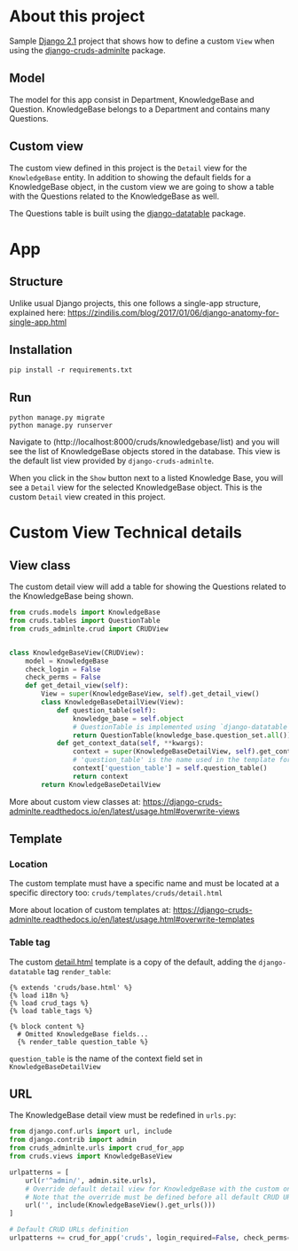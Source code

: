 About this project
==================
Sample [Django 2.1]( https://docs.djangoproject.com/en/2.1/) project that shows how to define a custom `View` when using the [django-cruds-adminlte](https://django-cruds-adminlte.readthedocs.io) package.


Model
-----
The model for this app consist in Department, KnowledgeBase and Question. KnowledgeBase belongs to a Department and contains many Questions.


Custom view
-----------
The custom view defined in this project is the `Detail` view for the `KnowledgeBase` entity. In addition to showing the default fields for a KnowledgeBase object, in the custom view we are going to show a table with the Questions related to the KnowledgeBase as well.

The Questions table is built using the [django-datatable](https://pypi.org/project/django-datatable/) package.

App
===

Structure
---------
Unlike usual Django projects, this one follows a single-app structure, explained here: https://zindilis.com/blog/2017/01/06/django-anatomy-for-single-app.html


Installation
------------
```
pip install -r requirements.txt
```

Run
---
```
python manage.py migrate
python manage.py runserver
```

Navigate to (http://localhost:8000/cruds/knowledgebase/list) and you will see the list of KnowledgeBase objects stored in the database. This view is the default list view provided by `django-cruds-adminlte`.

When you click in the `Show` button next to a listed Knowledge Base, you will see a `Detail` view for the selected KnowledgeBase object. This is the custom `Detail` view created in this project.


Custom View Technical details
=============================

View class
----------
The custom detail view will add a table for showing the Questions related to the KnowledgeBase being shown.

```python
from cruds.models import KnowledgeBase
from cruds.tables import QuestionTable
from cruds_adminlte.crud import CRUDView


class KnowledgeBaseView(CRUDView):
    model = KnowledgeBase
    check_login = False
    check_perms = False
    def get_detail_view(self):
        View = super(KnowledgeBaseView, self).get_detail_view()
        class KnowledgeBaseDetailView(View):
            def question_table(self):
                knowledge_base = self.object
                # QuestionTable is implemented using `django-datatable`
                return QuestionTable(knowledge_base.question_set.all())
            def get_context_data(self, **kwargs):
                context = super(KnowledgeBaseDetailView, self).get_context_data()
                # 'question_table' is the name used in the template for including the Questions table
                context['question_table'] = self.question_table()
                return context
        return KnowledgeBaseDetailView
```

More about custom view classes at: https://django-cruds-adminlte.readthedocs.io/en/latest/usage.html#overwrite-views

Template
--------

### Location
The custom template must have a specific name and must be located at a specific directory too: `cruds/templates/cruds/detail.html`

More about location of custom templates at: https://django-cruds-adminlte.readthedocs.io/en/latest/usage.html#overwrite-templates


### Table tag
The custom [detail.html](cruds/templates/knowledgebase/cruds/detail.html) template is a copy of the default, adding the `django-datatable` tag `render_table`:

```
{% extends 'cruds/base.html' %}
{% load i18n %}
{% load crud_tags %}
{% load table_tags %}

{% block content %}
  # Omitted KnowledgeBase fields...
  {% render_table question_table %}
```

`question_table` is the name of the context field set in `KnowledgeBaseDetailView`


URL
---
The KnowledgeBase detail view must be redefined in `urls.py`:

```python
from django.conf.urls import url, include
from django.contrib import admin
from cruds_adminlte.urls import crud_for_app
from cruds.views import KnowledgeBaseView

urlpatterns = [
    url(r'^admin/', admin.site.urls),
    # Override default detail view for KnowledgeBase with the custom one.
    # Note that the override must be defined before all default CRUD URLs definition below.
    url('', include(KnowledgeBaseView().get_urls()))
]

# Default CRUD URLs definition
urlpatterns += crud_for_app('cruds', login_required=False, check_perms=False)
```
